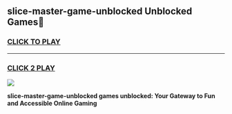 
## slice-master-game-unblocked Unblocked Games👋
<h3>
<a href="https://news.freeplayer.one?title=slice-master-game-unblocked&ref=16F">CLICK TO PLAY</a></h3>
<hr>

<h3>
<a href="https://news.freeplayer.one?title=slice-master-game-unblocked&ref=16F">CLICK 2 PLAY</a>
  
</h3>

<a href="https://news.freeplayer.one?title=slice-master-game-unblocked&ref=16F/"><img src="https://clearcache.store/games.png"></a>


**slice-master-game-unblocked games unblocked: Your Gateway to Fun and Accessible Online Gaming**
